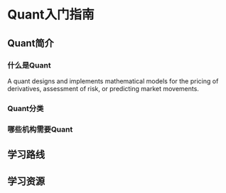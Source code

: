 # Quant入门指南

## Quant简介

### 什么是Quant
A quant designs and implements mathematical models for the pricing of derivatives, assessment of risk, or predicting market movements.
### Quant分类
### 哪些机构需要Quant

## 学习路线

## 学习资源
